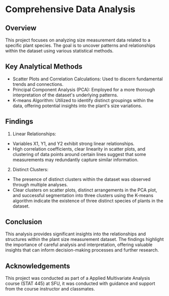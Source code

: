 # Comprehensive Data Analysis

## Overview

This project focuses on analyzing size measurement data related to a specific plant species. The goal is to uncover patterns and relationships within the dataset using various statistical methods.

## Key Analytical Methods

 - Scatter Plots and Correlation Calculations: Used to discern fundamental trends and connections.
 - Principal Component Analysis (PCA): Employed for a more thorough interpretation of the dataset's underlying patterns.
 - K-means Algorithm: Utilized to identify distinct groupings within the data, offering potential insights into the plant's size variations.

## Findings

1. Linear Relationships:
 - Variables X1, Y1, and Y2 exhibit strong linear relationships.
 - High correlation coefficients, clear linearity in scatter plots, and clustering of data points around certain lines suggest that some measurements may redundantly capture similar information.
   
2. Distinct Clusters:
 - The presence of distinct clusters within the dataset was observed through multiple analyses.
 - Clear clusters on scatter plots, distinct arrangements in the PCA plot, and successful segmentation into three clusters using the K-means algorithm indicate the existence of three distinct species of plants in the dataset.

## Conclusion 

This analysis provides significant insights into the relationships and structures within the plant size measurement dataset. The findings highlight the importance of careful analysis and interpretation, offering valuable insights that can inform decision-making processes and further research.

## Acknowledgements

This project was conducted as part of a Applied Multivariate Analysis course (STAT 445) at SFU, it was conducted with guidance and support from the course instructor and classmates.
